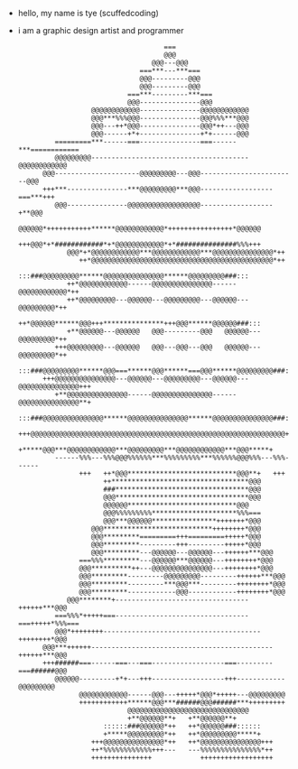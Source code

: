 - hello, my name is tye (scuffedcoding)
- i am a graphic design artist and programmer                                      
                                                                                          
                                          ===                                             
                                          @@@                                             
                                       @@@---@@@                                          
                                    ===***---***===                                       
                                    @@@---------@@@                                       
                                    @@@---------@@@                                       
                                 ===***---------***===                                    
                                 @@@---------------@@@                                    
                        @@@@@@@@@@@@---------------@@@@@@@@@@@@                           
                        @@@***%%%@@@---------------@@@%%%***@@@                           
                        @@@---++*@@@---------------@@@*++---@@@                           
                        @@@------+*+---------------+*+------@@@                           
               =========***------===---------------===------***============               
               @@@@@@@@@---------------------------------------@@@@@@@@@@@@               
            @@@---------------------@@@@@@@@@---@@@------------------------@@@            
            +++***---------------***@@@@@@@@@***@@@------------------===***+++            
               @@@---------------@@@@@@@@@@@@@@@@@@------------------+**@@@               
               @@@@@@*+++++++++++******@@@@@@@@@@@@*++++++++++++++++*@@@@@@               
               +++@@@*+*############*+*@@@@@@@@@@@@*+*###############%%%+++               
                  @@@*+*@@@@@@@@@@@@***@@@@@@@@@@@@***@@@@@@@@@@@@@@@*++                  
                     ++*@@@@@@@@@@@@@@@@@@@@@@@@@@@@@@@@@@@@@@@@@@@@@*++                  
                  :::###@@@@@@@@@******@@@@@@@@@@@@@@@******@@@@@@@@@###:::               
                  ++*@@@@@@@@@@@@------@@@@@@@@@@@@@@@------@@@@@@@@@@@@*++               
                  ++*@@@@@@@@@---@@@@@@---@@@@@@@@@---@@@@@@---@@@@@@@@@*++               
                  ++*@@@@@@******@@@+++***************+++@@@******@@@@@@###:::            
                  +**@@@@@@---@@@@@@   @@@---------@@@   @@@@@@---@@@@@@@@@*++            
               +++@@@@@@@@@---@@@@@@   @@@---@@@---@@@   @@@@@@---@@@@@@@@@*++            
            :::###@@@@@@@@@******@@@===******@@@******===@@@******@@@@@@@@@###:::         
            +++@@@@@@@@@@@@@@@---@@@@@@---@@@@@@@@@---@@@@@@---@@@@@@@@@@@@@@@+++         
               +**@@@@@@@@@@@@@@@------@@@@@@@@@@@@@@@------@@@@@@@@@@@@@@@**+            
            :::###@@@@@@@@@@@@@@@******@@@@@@@@@@@@@@@******@@@@@@@@@@@@@@@###:::         
            +++@@@@@@@@@@@@@@@@@@@@@@@@@@@@@@@@@@@@@@@@@@@@@@@@@@@@@@@@@@@@@@@+++         
               +*****@@@***@@@@@@@@@@@@***@@@@@@@@@***@@@@@@@@@@@@***@@@*****+            
               ------%%%---%%%@@@%%%%%%***%%%%%%%%%***%%%%%%@@@%%%---%%%------            
                     +++   ++*@@@***************************@@@**+   +++                  
                           ++**********************************@@@                        
                           ###*********************************@@@                        
                           @@@*********************************@@@                        
                           @@@@@@***************************@@@                           
                           @@@%%%%%%%%%*********************%%%===                        
                           @@@***@@@@@@****************+++++++*@@@                        
                        @@@***************************++++++++*@@@                        
                        @@@*********=========+++=========+++++*@@@                        
                        @@@*********---------+++---------+++++*@@@                        
                        @@@*********---@@@@@@---@@@@@@---++++++***@@@                     
                     ===%%%*********---@@@@@@***@@@@@@---++++++++*@@@                     
                     @@@**********++---@@@@@@@@@@@@@@@---++++++++*@@@                     
                     @@@*********---------@@@@@@@@@---------++++++***@@@                  
                     @@@*********---------***@@@***---------++++++++*@@@                  
                     @@@*********------------@@@------------++++++++*@@@                  
                  @@@********+---------------------------------++++++***@@@               
               ===%%%*+++++===---------------------------------===+++++*%%%===            
               @@@*++++++++---------------------------------------++++++++*@@@            
            @@@***++++++---------------------------------------------++++++***@@@         
            +++######===------===---===------------------===---------===######@@@         
               @@@@@@---------+*+---+++------------------+++------------@@@@@@@@@         
                     @@@@@@@@@@@@------@@@---+++++*@@@*+++++---@@@@@@@@@                  
                     ++++++++++++******@@@***######@@@######***+++++++++                  
                                 @@@@@@@@@@@@@@@@@@@@@@@@@@@@@@                           
                                 +**@@@@@@**+   +**@@@@@@**+                              
                           ::::::###@@@@@@*++   ++*@@@@@@###::::::                        
                           +*****@@@@@@@@@*++   ++*@@@@@@@@@*****+                        
                        +++@@@@@@@@@@@@@@@*++   ++*@@@@@@@@@@@@@@@+++                     
                        ++*%%%%%%%%%%%%+++---   ---%%%%%%%%%%%%%%%*++                     
                        +++++++++++++++            ++++++++++++++++++                     
